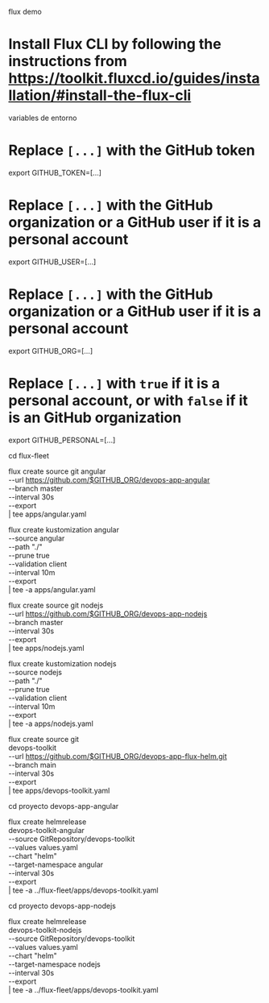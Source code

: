 
flux demo

# Install Flux CLI by following the instructions from https://toolkit.fluxcd.io/guides/installation/#install-the-flux-cli

variables de entorno 
# Replace `[...]` with the GitHub token
export GITHUB_TOKEN=[...]
# Replace `[...]` with the GitHub organization or a GitHub user if it is a personal account
export GITHUB_USER=[...]
# Replace `[...]` with the GitHub organization or a GitHub user if it is a personal account
export GITHUB_ORG=[...]
# Replace `[...]` with `true` if it is a personal account, or with `false` if it is an GitHub organization
export GITHUB_PERSONAL=[...]

cd flux-fleet

flux create source git angular \
    --url https://github.com/$GITHUB_ORG/devops-app-angular \
    --branch master \
    --interval 30s \
    --export \
    | tee apps/angular.yaml

flux create kustomization angular \
    --source angular \
    --path "./" \
    --prune true \
    --validation client \
    --interval 10m \
    --export \
    | tee -a apps/angular.yaml

flux create source git nodejs \
    --url https://github.com/$GITHUB_ORG/devops-app-nodejs \
    --branch master \
    --interval 30s \
    --export \
    | tee apps/nodejs.yaml

flux create kustomization nodejs \
    --source nodejs \
    --path "./" \
    --prune true \
    --validation client \
    --interval 10m \
    --export \
    | tee -a apps/nodejs.yaml

flux create source git \
    devops-toolkit \
    --url https://github.com/$GITHUB_ORG/devops-app-flux-helm.git \
    --branch main \
    --interval 30s \
    --export \
    | tee apps/devops-toolkit.yaml


cd proyecto devops-app-angular

flux create helmrelease \
    devops-toolkit-angular \
    --source GitRepository/devops-toolkit \
    --values values.yaml \
    --chart "helm" \
    --target-namespace angular \
    --interval 30s \
    --export \
    | tee -a ../flux-fleet/apps/devops-toolkit.yaml

cd proyecto devops-app-nodejs

flux create helmrelease \
    devops-toolkit-nodejs \
    --source GitRepository/devops-toolkit \
    --values values.yaml \
    --chart "helm" \
    --target-namespace nodejs \
    --interval 30s \
    --export \
    | tee -a ../flux-fleet/apps/devops-toolkit.yaml